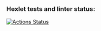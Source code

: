 ### Hexlet tests and linter status:
[![Actions Status](https://github.com/deka13/frontend-project-lvl1/workflows/hexlet-check/badge.svg)](https://github.com/deka13/frontend-project-lvl1/actions)